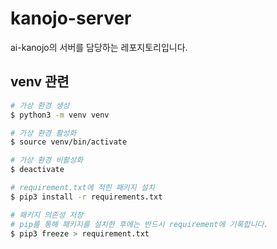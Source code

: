 # kanojo-server
ai-kanojo의 서버를 담당하는 레포지토리입니다.

## venv 관련

```bash
# 가상 환경 생성
$ python3 -m venv venv
```

```bash
# 가상 환경 활성화
$ source venv/bin/activate
```

```bash
# 가상 환경 비활성화
$ deactivate
```

```bash
# requirement.txt에 적힌 패키지 설치
$ pip3 install -r requirements.txt
```

```bash
# 패키지 의존성 저장
# pip를 통해 패키지를 설치한 후에는 반드시 requirement에 기록합니다.
$ pip3 freeze > requirement.txt
```